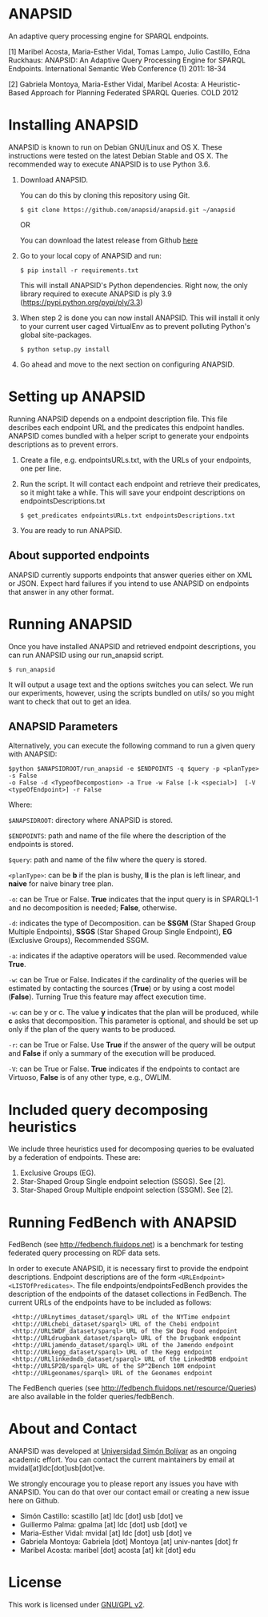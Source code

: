 ANAPSID
=======

An adaptive query processing engine for SPARQL endpoints.

[1] Maribel Acosta, Maria-Esther Vidal, Tomas Lampo, Julio Castillo,
Edna Ruckhaus: ANAPSID: An Adaptive Query Processing Engine for SPARQL
Endpoints. International Semantic Web Conference (1) 2011: 18-34

[2] Gabriela Montoya, Maria-Esther Vidal, Maribel Acosta: A
Heuristic-Based Approach for Planning Federated SPARQL Queries. COLD
2012

Installing ANAPSID
==================

ANAPSID is known to run on Debian GNU/Linux and OS X. These instructions were tested 
on the latest Debian Stable and OS X. The recommended way to
execute ANAPSID is to use Python 3.6. 


1. Download ANAPSID.

   You can do this by cloning this repository using Git.

   `$ git clone https://github.com/anapsid/anapsid.git ~/anapsid`
   
   OR

   You can download the latest release from Github [here](https://github.com/anapsid/anapsid/releases) 

2. Go to your local copy of ANAPSID and run:

   `$ pip install -r requirements.txt`

   This will install ANAPSID's Python dependencies. Right now, the only library required to execute ANAPSID is ply 3.9 (https://pypi.python.org/pypi/ply/3.3)

3. When step 2 is done you can now install ANAPSID. This will install
   it only to your current user caged VirtualEnv as to prevent
   polluting Python's global site-packages.

   `$ python setup.py install`

4. Go ahead and move to the next section on configuring ANAPSID.

Setting up ANAPSID
==================

Running ANAPSID depends on a endpoint description file. This file
describes each endpoint URL and the predicates this endpoint
handles. ANAPSID comes bundled with a helper script to generate your
endpoints descriptions as to prevent errors.

1. Create a file, e.g. endpointsURLs.txt, with the URLs of your
   endpoints, one per line.

2. Run the script. It will contact each endpoint and retrieve their
   predicates, so it might take a while. This will save your endpoint
   descriptions on endpointsDescriptions.txt

   `$ get_predicates endpointsURLs.txt endpointsDescriptions.txt`

3. You are ready to run ANAPSID.

About supported endpoints
------------------------

ANAPSID currently supports endpoints that answer queries either on XML
or JSON. Expect hard failures if you intend to use ANAPSID on
endpoints that answer in any other format.

Running ANAPSID
===============

Once you have installed ANAPSID and retrieved endpoint descriptions,
you can run ANAPSID using our run_anapsid script.

`$ run_anapsid`

It will output a usage text and the options switches you can
select. We run our experiments, however, using the scripts bundled on
utils/ so you might want to check that out to get an idea.

ANAPSID Parameters
------------------
Alternatively,  you can execute the following command to run a given query with ANAPSID:

```
$python $ANAPSIDROOT/run_anapsid -e $ENDPOINTS -q $query -p <planType> -s False 
-o False -d <TypeofDecompostion> -a True -w False [-k <special>]  [-V <typeOfEndpoint>] -r False
```

Where:

`$ANAPSIDROOT`: directory where ANAPSID is stored.

`$ENDPOINTS`: path and name of the file where the description of the endpoints is stored.

`$query`: path and name of the filw where the query is stored.

`<planType>`: can be **b** if the plan is bushy, **ll** is the plan is left linear, and **naive** for naive binary tree plan. 

`-o`: can be True or False. **True** indicates that the input query is in SPARQL1-1 and no decomposition is needed; **False**, otherwise.

`-d`: indicates the type of Decomposition. <TypeofDecompostion> can be **SSGM** (Star Shaped
Group Multiple Endpoints), **SSGS** (Star Shaped Group Single Endpoint), **EG** (Exclusive Groups), Recommended SSGM.

`-a`: indicates if the adaptive operators will be used. Recommended value **True**.

`-w`:  can be True or False. Indicates if the cardinality of the queries will be estimated by contacting the sources (**True**) or by using a cost model (**False**). Turning True this feature may affect execution time.

`-w`: can be y or c. The value **y** indicates that the plan will be produced, while **c** asks that decomposition. This parameter is optional, and should be set up only if the plan of the query wants to be produced. 

`-r`: can be True or False. Use **True** if the answer of the query will be output and **False** if only a summary of the execution will be produced. 

`-V`: can be True or False. **True** indicates if the endpoints to contact are Virtuoso, **False** is of any other type, e.g., OWLIM.


Included query decomposing heuristics
=====================================

We include three heuristics used for decomposing queries to be
evaluated by a federation of endpoints. These are:

1. Exclusive Groups (EG).
2. Star-Shaped Group Single endpoint selection (SSGS). See [2].
3. Star-Shaped Group Multiple endpoint selection (SSGM). See [2].
 
Running FedBench with ANAPSID
=============================
FedBench (see http://fedbench.fluidops.net) is a benchmark for testing federated query processing on RDF data sets.

In order to execute ANAPSID, it is necessary first to provide the endpoint descriptions. Endpoint descriptions are of the form `<URLEndpoint> <LISTOfPredicates>`. The file endpoints/endpointsFedBench provides 
the description of the endpoints of the dataset collections in FedBench. The current URLs of the endpoints
have to be included as follows:
```
 <http://URLnytimes_dataset/sparql> URL of the NYTime endpoint
 <http://URLchebi_dataset/sparql> URL of the Chebi endpoint
 <http://URLSWDF_dataset/sparql> URL of the SW Dog Food endpoint
 <http://URLdrugbank_dataset/sparql> URL of the Drugbank endpoint
 <http://URLjamendo_dataset/sparql> URL of the Jamendo endpoint
 <http://URLkegg_dataset/sparql> URL of the Kegg endpoint
 <http://URLlinkedmdb_dataset/sparql> URL of the LinkedMDB endpoint
 <http://URLSP2B/sparql> URL of the SP^2Bench 10M endpoint
 <http://URLgeonames/sparql> URL of the Geonames endpoint
```

The FedBench queries (see http://fedbench.fluidops.net/resource/Queries) are also available in the folder queries/fedbBench.  

About and Contact
=================

ANAPSID was developed at
[Universidad Simón Bolívar](http://www.usb.ve) as an ongoing academic effort. You
can contact the current maintainers by email at mvidal[at]ldc[dot]usb[dot]ve.

We strongly encourage you to please report any issues you have with
ANAPSID. You can do that over our contact email or creating a new
issue here on Github.

- Simón Castillo: scastillo [at] ldc [dot] usb [dot] ve
- Guillermo Palma: gpalma [at] ldc [dot] usb [dot] ve
- Maria-Esther Vidal: mvidal [at] ldc [dot] usb [dot] ve
- Gabriela Montoya: Gabriela [dot] Montoya [at] univ-nantes [dot] fr
- Maribel Acosta: maribel [dot] acosta [at] kit [dot] edu


License
=======

This work is licensed under [GNU/GPL v2](https://www.gnu.org/licenses/gpl-2.0.html).
